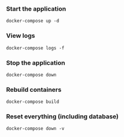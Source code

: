 ### Start the application
```
docker-compose up -d
```

### View logs
```
docker-compose logs -f
```

### Stop the application
```
docker-compose down
```

### Rebuild containers
```
docker-compose build
```

### Reset everything (including database)
```
docker-compose down -v
```

